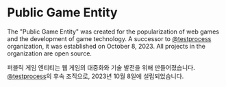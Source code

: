 # Public Game Entity

The "Public Game Entity" was created for the popularization of web games and the development of game technology. A successor to [@testprocess](https://github.com/testprocess) organization, it was established on October 8, 2023. All projects in the organization are open source.

퍼블릭 게임 엔티티는 웹 게임의 대중화와 기술 발전을 위해 만들어졌습니다. 
[@testprocess](https://github.com/testprocess)의 후속 조직으로, 2023년 10월 8일에 설립되었습니다. 
